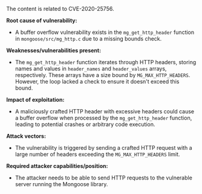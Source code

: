 The content is related to CVE-2020-25756.

**Root cause of vulnerability:**
- A buffer overflow vulnerability exists in the `mg_get_http_header` function in `mongoose/src/mg_http.c` due to a missing bounds check.

**Weaknesses/vulnerabilities present:**
- The `mg_get_http_header` function iterates through HTTP headers, storing names and values in `header_names` and `header_values` arrays, respectively. These arrays have a size bound by `MG_MAX_HTTP_HEADERS`. However, the loop lacked a check to ensure it doesn't exceed this bound.

**Impact of exploitation:**
- A maliciously crafted HTTP header with excessive headers could cause a buffer overflow when processed by the `mg_get_http_header` function, leading to potential crashes or arbitrary code execution.

**Attack vectors:**
- The vulnerability is triggered by sending a crafted HTTP request with a large number of headers exceeding the `MG_MAX_HTTP_HEADERS` limit.

**Required attacker capabilities/position:**
- The attacker needs to be able to send HTTP requests to the vulnerable server running the Mongoose library.